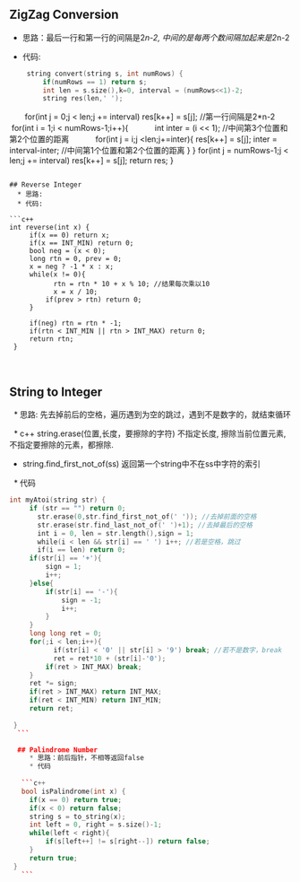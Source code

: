 ## ZigZag Conversion
 * 思路：最后一行和第一行的间隔是2*n-2, 中间的是每两个数间隔加起来是2*n-2
 * 代码:
   
   ```c++
    string convert(string s, int numRows) {
        if(numRows == 1) return s;
        int len = s.size(),k=0, interval = (numRows<<1)-2;
        string res(len,' ');
        for(int j = 0;j < len;j += interval) res[k++] = s[j]; //第一行间隔是2*n-2
        for(int i = 1;i < numRows-1;i++){
            int inter = (i << 1); //中间第3个位置和第2个位置的距离
            for(int j = i;j <len;j+=inter){
                res[k++] = s[j];
                inter = interval-inter; //中间第1个位置和第2个位置的距离
            }
        }
        for(int j = numRows-1;j < len;j += interval) res[k++] = s[j];
        return res;
      }
   ```
   
 ## Reverse Integer
   * 思路:
   * 代码:
      
   ```c++
   int reverse(int x) {
        if(x == 0) return x;
        if(x == INT_MIN) return 0;
        bool neg = (x < 0);
        long rtn = 0, prev = 0;
        x = neg ? -1 * x : x;
        while(x != 0){
            rtn = rtn * 10 + x % 10; //结果每次乘以10
            x = x / 10;
            if(prev > rtn) return 0;
        }

        if(neg) rtn = rtn * -1;
        if(rtn < INT_MIN || rtn > INT_MAX) return 0;
        return rtn;
    }
   ```
   
 ## String to Integer
 
   * 思路: 先去掉前后的空格，遍历遇到为空的跳过，遇到不是数字的，就结束循环
   
   * c++ string.erase(位置,长度，要擦除的字符) 不指定长度, 擦除当前位置元素, 不指定要擦除的元素，都擦除.
   
   * string.find_first_not_of(ss) 返回第一个string中不在ss中字符的索引
   
   * 代码 
   ```c++
   int myAtoi(string str) {
        if (str == "") return 0;
        str.erase(0,str.find_first_not_of(' ')); //去掉前面的空格
        str.erase(str.find_last_not_of(' ')+1); //去掉最后的空格
        int i = 0, len = str.length(),sign = 1;
        while(i < len && str[i] == ' ') i++; //若是空格，跳过
        if(i == len) return 0;
        if(str[i] == '+'){
            sign = 1;
            i++;
        }else{
            if(str[i] == '-'){
                sign = -1;
                i++;
            }
        }
        long long ret = 0;
        for(;i < len;i++){
            if(str[i] < '0' || str[i] > '9') break; //若不是数字，break
            ret = ret*10 + (str[i]-'0');
            if(ret > INT_MAX) break;
        }
        ret *= sign;
        if(ret > INT_MAX) return INT_MAX;
        if(ret < INT_MIN) return INT_MIN;
        return ret;
        
    }
   ```
   
   ## Palindrome Number
      * 思路：前后指针，不相等返回false
      * 代码
      
      ```c++
      bool isPalindrome(int x) {
        if(x == 0) return true;
        if(x < 0) return false;
        string s = to_string(x);
        int left = 0, right = s.size()-1;
        while(left < right){
            if(s[left++] != s[right--]) return false;
        }
        return true;
    }
      ```
